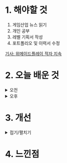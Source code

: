 
# 1. 해야할 것

1. 게임산업 뉴스 읽기 
2. 개인 공부  
3. 레벨 기획서 작성
4. 포트폴리오 및 이력서 수정

[기사: 위메이드플레이 적자 지속](https://www.gamemeca.com/view.php?gid=1748690)

# 2. 오늘 배운 것

<details>
<summary>오전</summary>

## 오늘의 뉴스

![image](https://github.com/JM94Ent/TIL-WIL/assets/143363550/960e6368-0d7b-4e02-9a3f-b2a0b42d4784)

영업 손실이 지속되고 있어도 건재한 위메이드플레이는 어떤 곳일까?\
하지만 작년대비 순손실이 감소했다고하니 새로운 프로젝트가 성공한다면 흑자로 전환할 수 있을 것 같다.

■ 넵튠-트리플라, 방치형 게임  ‘건물주 고양이 키우기’ 출시
'건물주 고양이 키우기'에서 플레이어는 비어 있는 공간에 다양한 사무실을 꾸미고 고양이 직원들을 관리하며 사업을 성장시켜 나가야 합니다. 단순한 건물 관리를 넘어 다양한 기업들과 계약을 맺고 각각의 사무실 인테리어 업그레이드 및 확장을 통해 사업을 성장시키는 게임입니다.

■ 나우닷지지, 라인 넥스트와 업무 협약 정식 체결
글로벌 모바일 클라우드 기업 나우닷지지(대표 로젠 샤르마)는 라인 넥스트(LINE NEXT Inc. 대표 고영수)와 업무 협약(MOU)을 체결, 자사에서 서비스 중인 동명의 클라우드 모바일 게임 플랫폼 나우닷지지(now.gg)에서 라인 넥스트의 게임을 공동으로 서비스한다고 공식 발표했습니다. 최근, 이용자 1억 명 돌파와 더불어, 일본 최대 통신사 NTT 도코모 그룹의 자회사인 'NTT 디지털', 그리고 이번 라인 넥스트와 업무 협약 체결 등 사업 영역을 가파르게 확장하고 있는 클라우드 모바일 게임 플랫폼 '나우닷지지(now.gg)'와 관련된 자세한 내용은 홈페이지에서 확인 가능합니다.

■ [이슈] 아스달 연대기에 불거진 핵 이슈, "적발 즉시 영구 제재" 
넷마블의 신작 MMORPG '아스달 연대기: 세 개의 세력(이하 아스달 연대기)'에서 잇달아 불법 프로그램 사용 정황이 발견되자, 넷마블이 강력한 제재에 나섰습니다. 이처럼 문제가 수면 위에 오르자 넷마블은 지난 5일, 공지 를 통해 '불법 프로그램 사용 관련 안내' 공지를 올리고, 실제로 핵 관련 프로그램을 사용한 모든 계정을 영구적으로 제재할 것이라고 전했습니다.

■ NHN벅스, '네 마음에 새겨진 이름' OST 한국어 리메이크 음원 제작
NHN벅스는 대만 영화 '네 마음에 새겨진 이름(刻在你心底的名字)'의 OST를 한국어로 리메이크 한 '내 마음에 새겨진 이름'을 제작해 7일 오후 6시에 발매한다고 밝혔습니다. 한국어로 리메이크해 선보이는 '내 마음에 새겨진 이름'은 NHN벅스가 음원 유통 사업 확대를 위해 진행 중인 '퍼스트핸드(Firsthand)' 프로젝트의 5번째 음원입니다.

■ XPLA, 웹3 지갑 솔루션 '케플러' 연동해 편리성 향상
글로벌 블록체인 메인넷 'XPLA(엑스플라)'는 웹3 지갑 솔루션 '케플러(Keplr)'를 통해 XPLA 이용자들의 편리성을 향상시켰다고 8일 밝혔습니다. 또한 IBC(인터블록체인 커뮤니케이션) 프로토콜을 활용해 아톰, 오스모시스,  엑셀라 등 약 180여 개의 코스모스 체인 간 경계를 허물어 상호 운용성을 증대시켰습니다.

■ 웹젠노조 유지된다, "조합원 100명 회복 달성"
노동조합 해산 위기까지 겪었던 웹젠노조가 유지됩니다. 앞서 웹젠노조 노영호 지회장은 임직원 과반에 한참 못 미치는 수준으로 조합원이 줄어들자 직을 걸며 조합원 100명 회복에 나섰고, 성공했습니다.

■ 부산, 블록체인 기반 e스포츠 대회 생태계 조성한다
e스포츠 메카 도시 부산에서, e스포츠 산업의 디지털 혁신을 위해 블록체인 기반의 차세대 ICT 기술이 선제적으로 도입됩니다. 부산정보산업진흥원(원장 김태열)과 블록체인 기술 스타트업인 주식회사 호패(대표 심재훈)는  지난 7일 부산이스포츠경기장(이하 브레나)에서 e스포츠 산업의 디지털 혁신 및 블록체인 분산 신원증명(Decentralized Identity, 이하 DID) 기술을 활용한 이스포츠 생태계 고도화 업무협약을 체결했습니다.

■ 데브시스터즈 2024년 1분기 영업이익 81억 원, 분기 흑자 전환
데브시스터즈㈜(대표 조길현)가 K-IFRS 연결 기준 2024년도 1분기 잠정 실적을 8일 발표했습니다. '쿠키런: 킹덤'은 1분기 평균 활성 유저수 및 신규 유저수가 지난해 4분기 대비 각각 40%, 225% 상승하면서 중국을 제외한  글로벌 누적 유저수도 6,500만 명을 돌파했습니다.

■ CDPR "위쳐-사이버펑크 엔진 품, 제한 없음" 
'더 위쳐3: 와일드 헌트', '사이버펑크 2077' 개발사 CD 프로젝트 레드(CDPR)가 게임 제작에 사용된 엔진을 5월 21일부터 누구나 자유롭게 사용할 수 있도록 공개합니다. 7일 CDPR은 "'더 위쳐 3: 와일드 헌트' 게임의 엔진(REDengine, 레드엔진)을 기반으로 제작된 종합 모딩 에디터 'REDkit'이 지금부터 2주 후인 5월 21일 출시된다"라고 밝혔습니다.

■ 하이-파이 러시는 좋았는데 왜... MS, 개발사 탱고 게임 웍스 폐쇄 
MS가 베데스다와 제니맥스 산하 프로젝트 파이프라인 정리를 위해 개발 스튜디오 일부를 폐쇄, 통합합니다. 아케인 오스틴, 알파 독 스튜디오 등 다양한 스튜디오가 정리 대상으로 이름을 올린 가운데 '하이 파이 러시'로 지난해 MS 타이틀 중에서도 유독 좋은 모습을 보여준 탱고 게임 웍스 역시 폐쇄가 발표됐습니다.

■ ‘쿠로코의 농구 스트리트 라이벌즈’ 사전예약 7일 개시
FIVECROSS(파이브크로스)는 일본 인기 농구 애니메이션 「쿠로코의 농구（원제 黒子のバスケ) 」를 원작으로 한 가장 기적적이고 열정적인 농구 대전 모바일 게임 '쿠로코의 농구 Street Rivals'의 사전예약을 시작한다고 7일 밝혔습니다. 이번 사전예약 소식은 원작 「쿠로코의 농구」에 관심있는 유저들과 농구 대전 게임에 관심있는 유저 모두에게 높은 관심을 끌어낼 것으로 예상하고 있습니다.

■ 코나미 신작, 'DDR 월드' 발표 
댄스 댄스 레볼루션, 국내에는 DDR이라는 약칭으로 더 잘 알려져 있는 리듬 게임 시리즈의 최신작이 공개됐습니다. 코나미는 7일, 신작 '댄스 댄스 레볼루션 월드(이하 DDR 월드)'를 최초로 발표하고, 사전 이벤트 관련 정보가 담긴 티저 페이지를 공개했습니다.

■ 위메이드플레이, "3분기 신작들로 점진적인 흑자 전환세 기대"
위메이드플레이(대표 이호대)는 연결기준 매출 304억 원, 영업손실 3억 원, 당기순손실 1억 원을 기록한 2024년 1분기 실적을 7일 발표했습니다. 이번 실적은 '어비스리움 매치'와 '던전앤스톤즈' 등 신작들의 해외 시범 서 비스와 신작을 준비 중인 연결 자회사 운영에 따른 비용 등이 반영됐으나 전년 동기 대비 흑자 전환한 플레이링스의 성장세가 1분기 실적을 견인한 것으로 분석됐습니다.

■ 위메이드 1분기 매출 1,613억 원, "나이트 크로우 글로벌 매출 견인"
위메이드(대표 박관호)가 7일(화) 2024년 1분기 실적을 발표했습니다. 특히, 나이트 크로우 글로벌은 출시 후 3일만에 매출 1,000만 달러를 달성했으며 최고 동시접속자수는 40만명을 돌파하는 등 각종 지표에서 좋은 성과를 거뒀습니다.

■ 닌텐도 스위치2가 이번 회계연도에 진짜 공개된다 
닌텐도가 차기 기종을 이번 회계연도 내에는 발표하겠다고 공식 발표했습니다. 후루카와 사장은 지난 2015년 3월 닌텐도 스위치의 존재를 발표한 이후 벌써 9년이 넘었다며 이번 회계 연도 내에 닌텐도 스위치 후속 기기에  대해 발표하겠다고 전했습니다.

■ '세계 최고의 랜파티' 퀘이크콘 2024, 8월 8일 개최 
'세계 최고의 랜파티'를 표방하는 오랜 역사의 게임 이벤트, '퀘이크콘(QuakeCon)'이 다가오는 8월 8일에 개최됩니다. '세계 최고 랜파티의 귀환'이라는 수식어와 함께 소개된 올해의 퀘이크콘은 현지 시각으로 8월 8일부터 11일까지 4일간 미국 텍사스주 그레이프바인에서 개최될 예정입니다.
</details>


<details>
<summary>오후</summary>

## 이력서 작성
![image](https://github.com/JM94Ent/TIL-WIL/assets/143363550/64625f9d-161d-4d63-b10f-a9ddb24a1715)

## 레벨 기획서 작성


</details>




# 3. 개선


<details>
<summary>접기/펼치기</summary>


</details>



# 4. 느낀점


